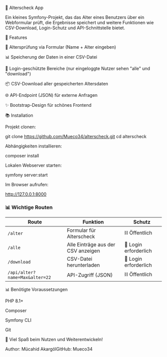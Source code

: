 🧐 Alterscheck App

Ein kleines Symfony-Projekt, das das Alter eines Benutzers über ein Webformular prüft, die Ergebnisse speichert und weitere Funktionen wie CSV-Download, Login-Schutz und API-Schnittstelle bietet.



🔹 Features

🔢 Altersprüfung via Formular (Name + Alter eingeben)

📊 Speicherung der Daten in einer CSV-Datei

👥 Login-geschützte Bereiche (nur eingeloggte Nutzer sehen "alle" und "download")

📦 CSV-Download aller gespeicherten Altersdaten

🌐 API-Endpoint (JSON) für externe Anfragen

✨ Bootstrap-Design für schönes Frontend




📚 Installation

Projekt clonen:

git clone https://github.com/Mueco34/alterscheck.git
cd alterscheck

Abhängigkeiten installieren:

composer install

Lokalen Webserver starten:

symfony server:start

Im Browser aufrufen:

http://127.0.0.1:8000




### 📊 Wichtige Routen

| **Route**                      | **Funktion**                          | **Schutz**              |
|-------------------------------|---------------------------------------|--------------------------|
| `/alter`                      | Formular für Alterscheck              | ⛓ Öffentlich             |
| `/alle`                       | Alle Einträge aus der CSV anzeigen    | 🔐 Login erforderlich    |
| `/download`                   | CSV-Datei herunterladen               | 🔐 Login erforderlich    |
| `/api/alter?name=Max&alter=22`| API-Zugriff (JSON)                    | ⛓ Öffentlich             |





📊 Benötigte Voraussetzungen

PHP 8.1+

Composer

Symfony CLI

Git




💜 Viel Spaß beim Nutzen und Weiterentwickeln!

Author: Mücahid AkargölGitHub: Mueco34
